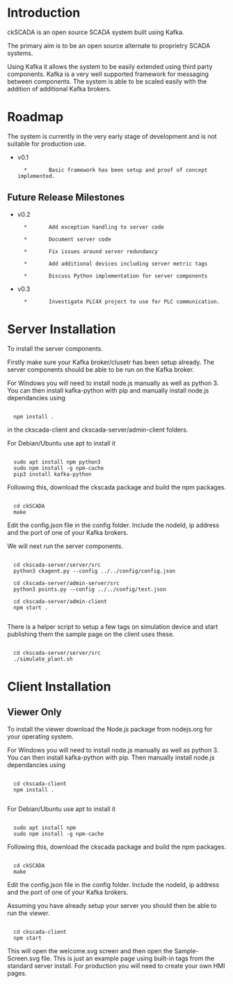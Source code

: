 Introduction
===================================

ckSCADA is an open source SCADA system built using Kafka.

The primary aim is to be an open source alternate to proprietry SCADA systems.

Using Kafka it allows the system to be easily extended using third party
components. Kafka is a very well supported framework for messaging between
components. The system is able to be scaled easily with the addition of additional
Kafka brokers.

Roadmap
===================================

The system is currently in the very early stage of development and is not suitable
for production use.

* v0.1 

        *       Basic framework has been setup and proof of concept implemented.

Future Release Milestones
-----------------------------------

* v0.2  

        *       Add exception handling to server code
        
        *       Document server code
        
        *       Fix issues around server redundancy
        
        *       Add additional devices including server metric tags
        
        *       Discuss Python implementation for server components

* v0.3  

        *       Investigate PLC4X project to use for PLC communication.

Server Installation
===================================

To install the server components.

Firstly make sure your Kafka broker/clusetr has been setup already. The server
components should be able to be run on the Kafka broker.

For Windows you will need to install node.js manually as well as python 3. You
can then install kafka-python with pip and manually install node.js dependancies
using

```

  npm install .

```

in the ckscada-client and ckscada-server/admin-client folders.

For Debian/Ubuntu use apt to install it

```

  sudo apt install npm python3
  sudo npm install -g npm-cache
  pip3 install kafka-python

```

Following this, download the ckscada package and build the npm packages.

```

  cd ckSCADA
  make

```

Edit the config.json file in the config folder.
Include the nodeId, ip address and the port of one of your Kafka brokers.

We will next run the server components.

```

  cd ckscada-server/server/src
  python3 ckagent.py --config ../../config/config.json

  cd ckscada-server/admin-server/src
  python3 points.py --config ../../config/test.json

  cd ckscada-server/admin-client
  npm start .
  
```

There is a helper script to setup a few tags on simulation device and start
publishing them the sample page on the client uses these.

```

  cd ckscada-server/server/src
  ./simulate_plant.sh

```

Client Installation
===================================

Viewer Only
-----------------------------------

To install the viewer download the Node.js package from nodejs.org for your
operating system.

For Windows you will need to install node.js manually as well as python 3. You
can then install kafka-python with pip. Then manually install node.js dependancies
using

```

  cd ckscada-client
  npm install .
 
```

For Debian/Ubuntu use apt to install it

```

  sudo apt install npm
  sudo npm install -g npm-cache

```

Following this, download the ckscada package and build the npm packages.

```

  cd ckSCADA
  make

```

Edit the config.json file in the config folder.
Include the nodeId, ip address and the port of one of your Kafka brokers.

Assuming you have already setup your server you should then be able to run the viewer.

```

  cd ckscada-client
  npm start

```

This will open the welcome.svg screen and then open the Sample-Screen.svg file.
This is just an example page using built-in tags from the standard server install.
For production you will need to create your own HMI pages.
